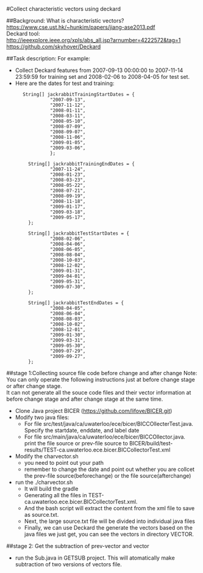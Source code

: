 #Collect characteristic vectors using deckard

##Background:
What is characteristic vectors?<br />
https://www.cse.ust.hk/~hunkim/papers/jiang-ase2013.pdf<br />
Deckard tool:<br />
http://ieeexplore.ieee.org/xpls/abs_all.jsp?arnumber=4222572&tag=1<br />
https://github.com/skyhover/Deckard<br />

##Task description:
For example:<br />
- Collect Deckard features from 2007-09-13 00:00:00 to 2007-11-14 23:59:59 for training set and 2008-02-06 to 2008-04-05 for test set.<br />
- Here are the dates for test and training:
```
      String[] jackrabbitTrainingStartDates = {
    			"2007-09-13",
    			"2007-11-12",
    			"2008-01-11",
    			"2008-03-11",
    			"2008-05-10",
    			"2008-07-09",
    			"2008-09-07",
    			"2008-11-06",
    			"2009-01-05",
    			"2009-03-06",
    			};
    	
    	String[] jackrabbitTrainingEndDates = {
    			"2007-11-24",
    			"2008-01-23",
    			"2008-03-23",
    			"2008-05-22",
    			"2008-07-21",
    			"2008-09-19",
    			"2008-11-18",
    			"2009-01-17",
    			"2009-03-18",
    			"2009-05-17",
    	};
    	
    	String[] jackrabbitTestStartDates = {
    			"2008-02-06",
    			"2008-04-06",
    			"2008-06-05",
    			"2008-08-04",
    			"2008-10-03",
    			"2008-12-02",
    			"2009-01-31",
    			"2009-04-01",
    			"2009-05-31",
    			"2009-07-30",
    	};
    	
    	String[] jackrabbitTestEndDates = {
    			"2008-04-05",
    			"2008-06-04",
    			"2008-08-03",
    			"2008-10-02",
    			"2008-12-01",
    			"2009-01-30",
    			"2009-03-31",
    			"2009-05-30",
    			"2009-07-29",
    			"2009-09-27",
    	};
```
##stage 1:Collecting source file code before change and after change
Note:<br />
You can only operate the following instructions just at before change stage or after change stage.<br />
It can not generate all the souce code files and their vector information at before change stage and after change stage at the same time.

- Clone Java project BICER (https://github.com/lifove/BICER.git)
- Modify two java files:
   - For file src/test/java/ca/uwaterloo/ece/bicer/BICCOllecterTest.java.<br />
     Specify the startdate, enddate, and label date
   - For file src/main/java/ca/uwaterloo/ece/bicer/BICCOllector.java.<br />
     print the file source or prev-file source to BICER/build/test-results/TEST-ca.uwaterloo.ece.bicer.BICCollectorTest.xml
- Modify the charvector.sh 
   - you need to point out your path<br />
   - remember to change the date and point out whether you are collcet the prev-file source(beforechange)
   or the file source(afterchange)
- run the ./charvector.sh 
   - It will build the gradle<br />
   - Generating all the files in TEST-ca.uwaterloo.ece.bicer.BICCollectorTest.xml.<br />
   - And the bash script will extract the content from the xml file to save as source.txt.<br />
   - Next, the large source.txt file will be divided into individual java files
   - Finally, we can use Deckard the generate the vectors based on the java files we just get, you can see the vectors in directory VECTOR.
 
##stage 2: Get the subtraction of prev-vector and vector

- run the Sub.java in GETSUB project. This will atomatically make subtraction of two versions of vectors file.


